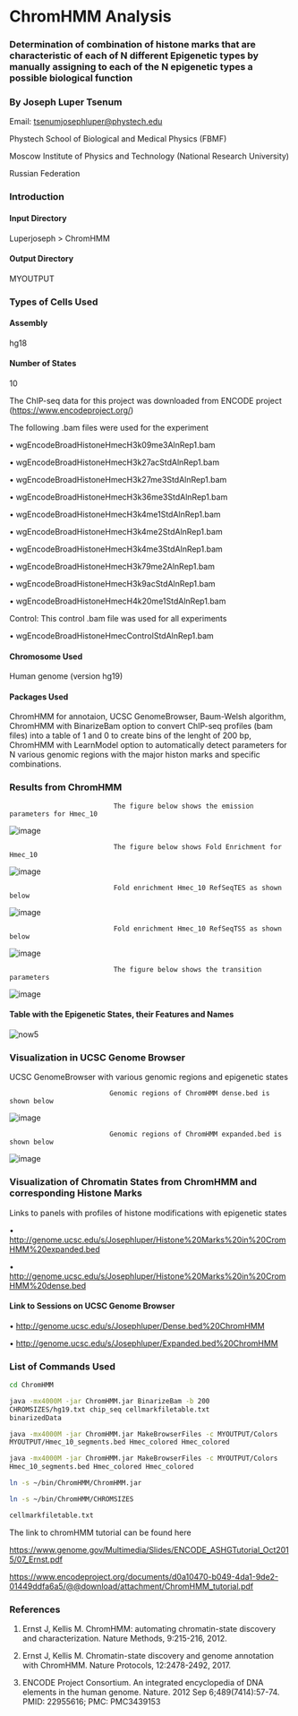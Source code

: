 # ChromHMM Analysis

### Determination of combination of histone marks that are characteristic of each of N different Epigenetic types by manually assigning to each of the N epigenetic types a possible biological function

### By Joseph Luper Tsenum

Email: tsenumjosephluper@phystech.edu

Phystech School of Biological and Medical Physics (FBMF)

Moscow Institute of Physics and Technology (National Research University)

Russian Federation


### Introduction

#### Input Directory

Luperjoseph > ChromHMM

#### Output Directory 

MYOUTPUT

### Types of Cells Used

#### Assembly

hg18

#### Number of States

10

The ChIP-seq data for this project was downloaded from ENCODE project (https://www.encodeproject.org/)

The following .bam files were used for the experiment

• wgEncodeBroadHistoneHmecH3k09me3AlnRep1.bam

• wgEncodeBroadHistoneHmecH3k27acStdAlnRep1.bam

• wgEncodeBroadHistoneHmecH3k27me3StdAlnRep1.bam

• wgEncodeBroadHistoneHmecH3k36me3StdAlnRep1.bam

• wgEncodeBroadHistoneHmecH3k4me1StdAlnRep1.bam

• wgEncodeBroadHistoneHmecH3k4me2StdAlnRep1.bam

• wgEncodeBroadHistoneHmecH3k4me3StdAlnRep1.bam

• wgEncodeBroadHistoneHmecH3k79me2AlnRep1.bam

• wgEncodeBroadHistoneHmecH3k9acStdAlnRep1.bam

• wgEncodeBroadHistoneHmecH4k20me1StdAlnRep1.bam

Control: This control .bam file was used for all experiments

• wgEncodeBroadHistoneHmecControlStdAlnRep1.bam

#### Chromosome Used

Human genome (version hg19)

#### Packages Used

ChromHMM for annotaion, UCSC GenomeBrowser, Baum-Welsh algorithm, ChromHMM with BinarizeBam option to convert ChIP-seq profiles (bam files) into a table of 1 and 0 to create bins of the lenght of 200 bp, ChromHMM with LearnModel option to automatically detect parameters for N various genomic regions with the major histon marks and specific combinations.

### Results from ChromHMM

                              The figure below shows the emission parameters for Hmec_10
                          
![image](https://user-images.githubusercontent.com/58364462/208551815-4abf4629-511f-44fc-aad1-685e1bb3fd44.png)


                              The figure below shows Fold Enrichment for Hmec_10
                              
![image](https://user-images.githubusercontent.com/58364462/208552076-6345e433-e0bd-44ab-b973-1e3d8108260c.png)


                              Fold enrichment Hmec_10 RefSeqTES as shown below
                              
![image](https://user-images.githubusercontent.com/58364462/208552353-ff5317d2-dc9e-48df-8dc8-b6240b7634f5.png)


                              Fold enrichment Hmec_10 RefSeqTSS as shown below
                              
![image](https://user-images.githubusercontent.com/58364462/208552562-ed285280-fdd9-4b50-a531-bf05c1229ca0.png)


                              The figure below shows the transition parameters
                              
![image](https://user-images.githubusercontent.com/58364462/208552670-b85f0d40-15d4-4874-b3c5-b907269b3907.png)


#### Table with the Epigenetic States, their Features and Names

![now5](https://user-images.githubusercontent.com/58364462/208571327-de8730a1-bfc3-4176-b03d-aa8f9f705a13.png)


### Visualization in UCSC Genome Browser

UCSC GenomeBrowser with various genomic regions and epigenetic states
   
                             Genomic regions of ChromHMM dense.bed is shown below
                             
![image](https://user-images.githubusercontent.com/58364462/208553090-471fe7be-cd14-4469-b915-469d6d007c66.png)


                             Genomic regions of ChromHMM expanded.bed is shown below
                             
![image](https://user-images.githubusercontent.com/58364462/208553231-fc7deb45-7a61-42aa-b455-45630b78aaad.png)


### Visualization of Chromatin States from ChromHMM and corresponding Histone Marks

Links to panels with profiles of histone modifications with epigenetic states

• http://genome.ucsc.edu/s/Josephluper/Histone%20Marks%20in%20CromHMM%20expanded.bed

• http://genome.ucsc.edu/s/Josephluper/Histone%20Marks%20in%20CromHMM%20dense.bed


#### Link to Sessions on UCSC Genome Browser

• http://genome.ucsc.edu/s/Josephluper/Dense.bed%20ChromHMM

• http://genome.ucsc.edu/s/Josephluper/Expanded.bed%20ChromHMM


### List of Commands Used

```bash
cd ChromHMM
```

```bash
java -mx4000M -jar ChromHMM.jar BinarizeBam -b 200
CHROMSIZES/hg19.txt chip_seq cellmarkfiletable.txt
binarizedData
```

```bash
java -mx4000M -jar ChromHMM.jar MakeBrowserFiles -c MYOUTPUT/Colors
MYOUTPUT/Hmec_10_segments.bed Hmec_colored Hmec_colored
```

```bash
java -mx4000M -jar ChromHMM.jar MakeBrowserFiles -c MYOUTPUT/Colors
Hmec_10_segments.bed Hmec_colored Hmec_colored
```

```bash
ln -s ~/bin/ChromHMM/ChromHMM.jar
```

```bash
ln -s ~/bin/ChromHMM/CHROMSIZES
```

```bash
cellmarkfiletable.txt
```

The link to chromHMM tutorial can be found here

https://www.genome.gov/Multimedia/Slides/ENCODE_ASHGTutorial_Oct2015/07_Ernst.pdf

https://www.encodeproject.org/documents/d0a10470-b049-4da1-9de2-01449ddfa6a5/@@download/attachment/ChromHMM_tutorial.pdf

### References

1. Ernst J, Kellis M. ChromHMM: automating chromatin-state discovery and characterization. Nature Methods, 9:215-216, 2012.

2. Ernst J, Kellis M. Chromatin-state discovery and genome annotation with ChromHMM. Nature Protocols, 12:2478-2492, 2017.

3. ENCODE Project Consortium. An integrated encyclopedia of DNA elements in the human genome. Nature. 2012 Sep 6;489(7414):57-74. PMID: 22955616; PMC: PMC3439153
